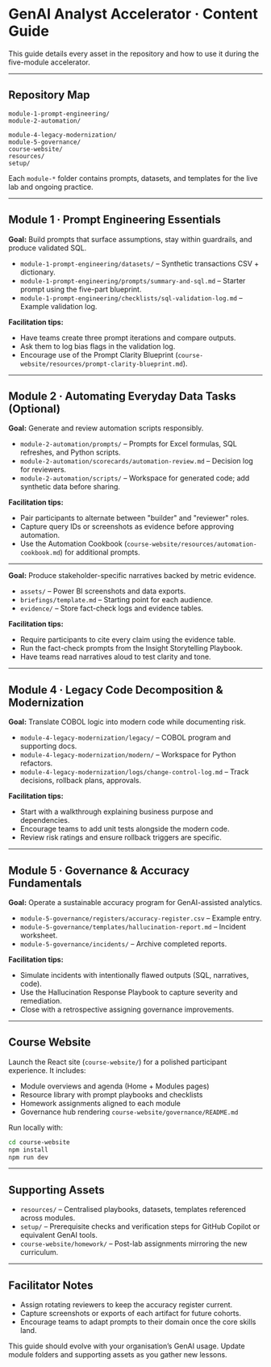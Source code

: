 # GenAI Analyst Accelerator · Content Guide

This guide details every asset in the repository and how to use it during the five-module accelerator.

---

## Repository Map

```
module-1-prompt-engineering/
module-2-automation/

module-4-legacy-modernization/
module-5-governance/
course-website/
resources/
setup/
```

Each `module-*` folder contains prompts, datasets, and templates for the live lab and ongoing practice.

---

## Module 1 · Prompt Engineering Essentials

**Goal:** Build prompts that surface assumptions, stay within guardrails, and produce validated SQL.

- `module-1-prompt-engineering/datasets/` – Synthetic transactions CSV + dictionary.
- `module-1-prompt-engineering/prompts/summary-and-sql.md` – Starter prompt using the five-part blueprint.
- `module-1-prompt-engineering/checklists/sql-validation-log.md` – Example validation log.

**Facilitation tips:**
- Have teams create three prompt iterations and compare outputs.
- Ask them to log bias flags in the validation log.
- Encourage use of the Prompt Clarity Blueprint (`course-website/resources/prompt-clarity-blueprint.md`).

---

## Module 2 · Automating Everyday Data Tasks (Optional)

**Goal:** Generate and review automation scripts responsibly.

- `module-2-automation/prompts/` – Prompts for Excel formulas, SQL refreshes, and Python scripts.
- `module-2-automation/scorecards/automation-review.md` – Decision log for reviewers.
- `module-2-automation/scripts/` – Workspace for generated code; add synthetic data before sharing.

**Facilitation tips:**
- Pair participants to alternate between "builder" and "reviewer" roles.
- Capture query IDs or screenshots as evidence before approving automation.
- Use the Automation Cookbook (`course-website/resources/automation-cookbook.md`) for additional prompts.

---


**Goal:** Produce stakeholder-specific narratives backed by metric evidence.

- `assets/` – Power BI screenshots and data exports.
- `briefings/template.md` – Starting point for each audience.
- `evidence/` – Store fact-check logs and evidence tables.

**Facilitation tips:**
- Require participants to cite every claim using the evidence table.
- Run the fact-check prompts from the Insight Storytelling Playbook.
- Have teams read narratives aloud to test clarity and tone.

---

## Module 4 · Legacy Code Decomposition & Modernization

**Goal:** Translate COBOL logic into modern code while documenting risk.

- `module-4-legacy-modernization/legacy/` – COBOL program and supporting docs.
- `module-4-legacy-modernization/modern/` – Workspace for Python refactors.
- `module-4-legacy-modernization/logs/change-control-log.md` – Track decisions, rollback plans, approvals.

**Facilitation tips:**
- Start with a walkthrough explaining business purpose and dependencies.
- Encourage teams to add unit tests alongside the modern code.
- Review risk ratings and ensure rollback triggers are specific.

---

## Module 5 · Governance & Accuracy Fundamentals

**Goal:** Operate a sustainable accuracy program for GenAI-assisted analytics.

- `module-5-governance/registers/accuracy-register.csv` – Example entry.
- `module-5-governance/templates/hallucination-report.md` – Incident worksheet.
- `module-5-governance/incidents/` – Archive completed reports.

**Facilitation tips:**
- Simulate incidents with intentionally flawed outputs (SQL, narratives, code).
- Use the Hallucination Response Playbook to capture severity and remediation.
- Close with a retrospective assigning governance improvements.

---

## Course Website

Launch the React site (`course-website/`) for a polished participant experience. It includes:

- Module overviews and agenda (Home + Modules pages)
- Resource library with prompt playbooks and checklists
- Homework assignments aligned to each module
- Governance hub rendering `course-website/governance/README.md`

Run locally with:

```bash
cd course-website
npm install
npm run dev
```

---

## Supporting Assets

- `resources/` – Centralised playbooks, datasets, templates referenced across modules.
- `setup/` – Prerequisite checks and verification steps for GitHub Copilot or equivalent GenAI tools.
- `course-website/homework/` – Post-lab assignments mirroring the new curriculum.

---

## Facilitator Notes

- Assign rotating reviewers to keep the accuracy register current.
- Capture screenshots or exports of each artifact for future cohorts.
- Encourage teams to adapt prompts to their domain once the core skills land.

This guide should evolve with your organisation’s GenAI usage. Update module folders and supporting assets as you gather new lessons.
